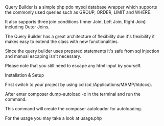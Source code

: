 Query Builder is a simple php pdo mysql database wrapper which supports the commonly used queries such as GROUP, ORDER, LIMIT and WHERE.

It also supports three join conditions (Inner Join, Left Join, Right Join) including Outer Joins.

The Query Builder has a great architecture of flexibility due it's flexibility it makes easy to extend the class with new functionalities.

Since the query builder uses prepared statements it's safe from sql injection and manual escaping isn't necessary.

Please note that you still need to escape any html input by yourself.

Installation & Setup

First switch to your project by using cd (cd /Applications/MAMP/htdocs).

After enter composer dump-autoload -o in the terminal and run the command.

This command will create the composer autoloader for autoloading.

For the usage you may take a look at usage.php
